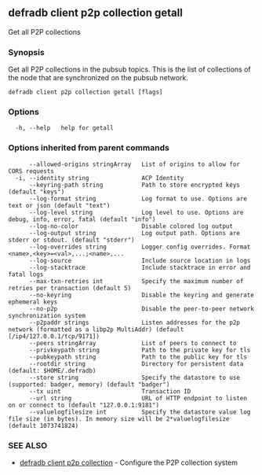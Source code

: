 ## defradb client p2p collection getall

Get all P2P collections

### Synopsis

Get all P2P collections in the pubsub topics.
This is the list of collections of the node that are synchronized on the pubsub network.

```
defradb client p2p collection getall [flags]
```

### Options

```
  -h, --help   help for getall
```

### Options inherited from parent commands

```
      --allowed-origins stringArray   List of origins to allow for CORS requests
  -i, --identity string               ACP Identity
      --keyring-path string           Path to store encrypted keys (default "keys")
      --log-format string             Log format to use. Options are text or json (default "text")
      --log-level string              Log level to use. Options are debug, info, error, fatal (default "info")
      --log-no-color                  Disable colored log output
      --log-output string             Log output path. Options are stderr or stdout. (default "stderr")
      --log-overrides string          Logger config overrides. Format <name>,<key>=<val>,...;<name>,...
      --log-source                    Include source location in logs
      --log-stacktrace                Include stacktrace in error and fatal logs
      --max-txn-retries int           Specify the maximum number of retries per transaction (default 5)
      --no-keyring                    Disable the keyring and generate ephemeral keys
      --no-p2p                        Disable the peer-to-peer network synchronization system
      --p2paddr strings               Listen addresses for the p2p network (formatted as a libp2p MultiAddr) (default [/ip4/127.0.0.1/tcp/9171])
      --peers stringArray             List of peers to connect to
      --privkeypath string            Path to the private key for tls
      --pubkeypath string             Path to the public key for tls
      --rootdir string                Directory for persistent data (default: $HOME/.defradb)
      --store string                  Specify the datastore to use (supported: badger, memory) (default "badger")
      --tx uint                       Transaction ID
      --url string                    URL of HTTP endpoint to listen on or connect to (default "127.0.0.1:9181")
      --valuelogfilesize int          Specify the datastore value log file size (in bytes). In memory size will be 2*valuelogfilesize (default 1073741824)
```

### SEE ALSO

* [defradb client p2p collection](defradb_client_p2p_collection.md)	 - Configure the P2P collection system

